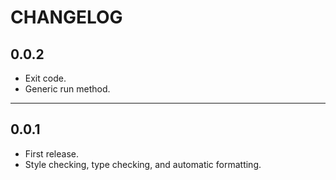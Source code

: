 CHANGELOG
=========
0.0.2
------
-  Exit code.
-  Generic run method.
---
0.0.1
------
- First release.
- Style checking, type checking, and automatic formatting.

